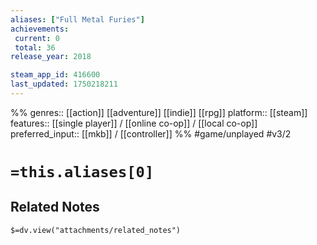 ```yaml
---
aliases: ["Full Metal Furies"]
achievements:
 current: 0
 total: 36
release_year: 2018

steam_app_id: 416600
last_updated: 1750218211
---
```

%%
genres:: [[action]] [[adventure]] [[indie]] [[rpg]]
platform:: [[steam]]
features:: [[single player]] / [[online co-op]] / [[local co-op]]
preferred_input:: [[mkb]] / [[controller]]
%%
#game/unplayed
#v3/2

# `=this.aliases[0]`
## Related Notes
`$=dv.view("attachments/related_notes")`